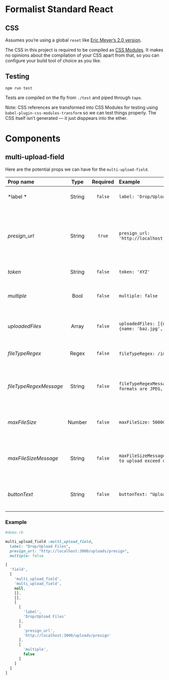 # Formalist Standard React

## CSS

Assumes you’re using a global `reset` like [Eric Meyer’s 2.0 version](http://meyerweb.com/eric/tools/css/reset/).

The CSS in this project is required to be compiled as [CSS Modules](https://github.com/css-modules/css-modules). It makes no opinions about the compilation of your CSS apart from that, so you can configure your build tool of choice as you like.

## Testing

```
npm run test
```

Tests are compiled on the fly from `./test` and piped through `tape`.

Note: CSS references are transformed into CSS Modules for testing using `babel-plugin-css-modules-transform` so we can test things properly. The CSS itself isn’t generated — it just disppears into the ether.

# Components

## multi-upload-field

Here are the potential props we can have for the `multi-upload-field`.

| Prop name              | Type   | Required | Example                                                                   | Default             | Description              |
| :----------------------|:------:| :-------:| :------------------------------------------------------------------------ | :-------------------| :------------------------|
| *label *               | String | `false`  | `label: 'Drop/Upload Files'`                                              | Drop/Upload File(s) | Field label and button text |
| *presign_url*          | String | `true`   | `presign_url: 'http://localhost:3000/uploads/presign'`                    |                     | URL to XHR `presign`. `presign` should return `url`, `expiration`, `hmac` and `uuid` to perform upload. |
| *token*                | String | `false`  | `token: 'XYZ'`                                                            | `null`              | optional csrf-token |
| *multiple*             | Bool   | `false`  | `multiple: false`                                                         | `true`              | Differentiate between multiple or singular uploads |
| *uploadedFiles*        | Array  | `false`  | `uploadedFiles: [{name: 'boo.jpg', ...}, {name: 'baz.jpg', ...}]`         | `[]`                | An array of existing uploaded files |
| *fileTypeRegex*        | Regex  | `false`  | `fileTypeRegex: /image\/(`jpg`)$/`                       | `null`              | Provide an explicit file type validation rule |
| *fileTypeRegexMessage* | String | `false`  | `fileTypeRegexMessage: 'Supported image formats are JPEG, PNG, and GIF.'` | `null`              | Supporting validation message for the `fileTypeRegex` prop |
| *maxFileSize*          | Number | `false`  | `maxFileSize: 5000000`                                                    | `null`              | Provide an explicit maximum file size validation rule |
| *maxFileSizeMessage*   | String | `false`  | `maxFileSizeMessage: The file you tried to upload exceed our limit (5MB)` | `null`              | Supporting validation message for the `maxFileSize` prop |
| *buttonText*           | String | `false`  | `buttonText: "Upload file"`                                               | Fallback to `label`, otherwise 'Drop/Upload File(s)' | Provide custom button text |
### Example

```ruby
#demo.rb

multi_upload_field :multi_upload_field,
  label: "Drop/Upload Files",
  presign_url: "http://localhost:3000/uploads/presign",
  multiple: false
```

```js
[
  'field',
  [
    'multi_upload_field',
    'multi_upload_field',
    null,
    [],
    [],
    [
      [
        'label',
        'Drop/Upload Files'
      ],
      [
        'presign_url',
        'http://localhost:3000/uploads/presign'
      ],
      [
        'multiple',
        false
      ]
    ]
  ]
]
```
